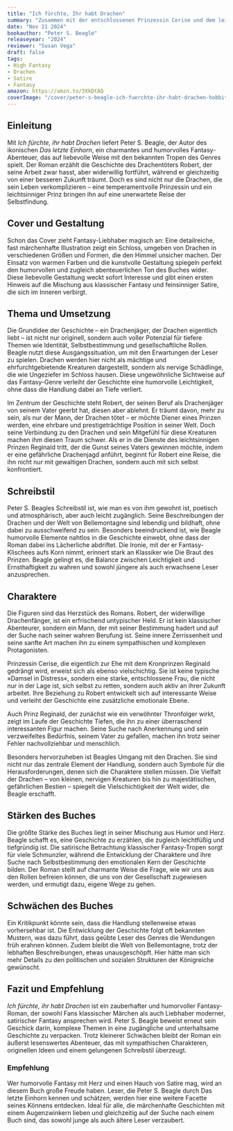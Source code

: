 ```yaml
---
title: "Ich fürchte, Ihr habt Drachen"
summary: "Zusammen mit der entschlossenen Prinzessin Cerise und dem leichtsinnigen Prinzen Reginald begibt sich Drachentöter Robert auf eine turbulente Reise, um Drachen zu bekämpfen und ihre eigenen Identitäten zu finden. Der Roman verbindet humorvolle Fantasy mit tiefgründigen Themen wie Selbstfindung und Gesellschaftsrollen und bietet eine charmante, unterhaltsame Erzählung voller Witz und Herz."
date: "Nov 21 2024"
bookauthor: "Peter S. Beagle"
releaseyear: "2024"
reviewer: "Susan Vega"
draft: false
tags:
- High Fantasy
- Drachen
- Satire
- Fantasy
amazon: https://amzn.to/3XkDtAQ
coverImage: "/cover/peter-s-beagle-ich-fuerchte-ihr-habt-drachen-hobbit-presse-klett-cota-2024.webp"
---
```


## Einleitung
Mit *Ich fürchte, ihr habt Drachen* liefert Peter S. Beagle, der Autor des ikonischen *Das letzte Einhorn*, ein charmantes und humorvolles Fantasy-Abenteuer, das auf liebevolle Weise mit den bekannten Tropen des Genres spielt. Der Roman erzählt die Geschichte des Drachentöters Robert, der seine Arbeit zwar hasst, aber widerwillig fortführt, während er gleichzeitig von einer besseren Zukunft träumt. Doch es sind nicht nur die Drachen, die sein Leben verkomplizieren – eine temperamentvolle Prinzessin und ein leichtsinniger Prinz bringen ihn auf eine unerwartete Reise der Selbstfindung.

## Cover und Gestaltung
Schon das Cover zieht Fantasy-Liebhaber magisch an: Eine detailreiche, fast märchenhafte Illustration zeigt ein Schloss, umgeben von Drachen in verschiedenen Größen und Formen, die den Himmel unsicher machen. Der Einsatz von warmen Farben und die kunstvolle Gestaltung spiegeln perfekt den humorvollen und zugleich abenteuerlichen Ton des Buches wider. Diese liebevolle Gestaltung weckt sofort Interesse und gibt einen ersten Hinweis auf die Mischung aus klassischer Fantasy und feinsinniger Satire, die sich im Inneren verbirgt.

## Thema und Umsetzung
Die Grundidee der Geschichte – ein Drachenjäger, der Drachen eigentlich liebt – ist nicht nur originell, sondern auch voller Potenzial für tiefere Themen wie Identität, Selbstbestimmung und gesellschaftliche Rollen. Beagle nutzt diese Ausgangssituation, um mit den Erwartungen der Leser zu spielen. Drachen werden hier nicht als mächtige und ehrfurchtgebietende Kreaturen dargestellt, sondern als nervige Schädlinge, die wie Ungeziefer im Schloss hausen. Diese ungewöhnliche Sichtweise auf das Fantasy-Genre verleiht der Geschichte eine humorvolle Leichtigkeit, ohne dass die Handlung dabei an Tiefe verliert.

Im Zentrum der Geschichte steht Robert, der seinen Beruf als Drachenjäger von seinem Vater geerbt hat, diesen aber ablehnt. Er träumt davon, mehr zu sein, als nur der Mann, der Drachen tötet – er möchte Diener eines Prinzen werden, eine ehrbare und prestigeträchtige Position in seiner Welt. Doch seine Verbindung zu den Drachen und sein Mitgefühl für diese Kreaturen machen ihm diesen Traum schwer. Als er in die Dienste des leichtsinnigen Prinzen Reginald tritt, der die Gunst seines Vaters gewinnen möchte, indem er eine gefährliche Drachenjagd anführt, beginnt für Robert eine Reise, die ihn nicht nur mit gewaltigen Drachen, sondern auch mit sich selbst konfrontiert.

## Schreibstil
Peter S. Beagles Schreibstil ist, wie man es von ihm gewohnt ist, poetisch und atmosphärisch, aber auch leicht zugänglich. Seine Beschreibungen der Drachen und der Welt von Bellemontagne sind lebendig und bildhaft, ohne dabei zu ausschweifend zu sein. Besonders beeindruckend ist, wie Beagle humorvolle Elemente nahtlos in die Geschichte einwebt, ohne dass der Roman dabei ins Lächerliche abdriftet. Die Ironie, mit der er Fantasy-Klischees aufs Korn nimmt, erinnert stark an Klassiker wie Die Braut des Prinzen. Beagle gelingt es, die Balance zwischen Leichtigkeit und Ernsthaftigkeit zu wahren und sowohl jüngere als auch erwachsene Leser anzusprechen.

## Charaktere
Die Figuren sind das Herzstück des Romans. Robert, der widerwillige Drachenfänger, ist ein erfrischend untypischer Held. Er ist kein klassischer Abenteurer, sondern ein Mann, der mit seiner Bestimmung hadert und auf der Suche nach seiner wahren Berufung ist. Seine innere Zerrissenheit und seine sanfte Art machen ihn zu einem sympathischen und komplexen Protagonisten.

Prinzessin Cerise, die eigentlich zur Ehe mit dem Kronprinzen Reginald gedrängt wird, erweist sich als ebenso vielschichtig. Sie ist keine typische »Damsel in Distress«, sondern eine starke, entschlossene Frau, die nicht nur in der Lage ist, sich selbst zu retten, sondern auch aktiv an ihrer Zukunft arbeitet. Ihre Beziehung zu Robert entwickelt sich auf interessante Weise und verleiht der Geschichte eine zusätzliche emotionale Ebene.

Auch Prinz Reginald, der zunächst wie ein verwöhnter Thronfolger wirkt, zeigt im Laufe der Geschichte Tiefen, die ihn zu einer überraschend interessanten Figur machen. Seine Suche nach Anerkennung und sein verzweifeltes Bedürfnis, seinem Vater zu gefallen, machen ihn trotz seiner Fehler nachvollziehbar und menschlich.

Besonders hervorzuheben ist Beagles Umgang mit den Drachen. Sie sind nicht nur das zentrale Element der Handlung, sondern auch Symbole für die Herausforderungen, denen sich die Charaktere stellen müssen. Die Vielfalt der Drachen – von kleinen, nervigen Kreaturen bis hin zu majestätischen, gefährlichen Bestien – spiegelt die Vielschichtigkeit der Welt wider, die Beagle erschafft.

## Stärken des Buches
Die größte Stärke des Buches liegt in seiner Mischung aus Humor und Herz. Beagle schafft es, eine Geschichte zu erzählen, die zugleich leichtfüßig und tiefgründig ist. Die satirische Betrachtung klassischer Fantasy-Tropen sorgt für viele Schmunzler, während die Entwicklung der Charaktere und ihre Suche nach Selbstbestimmung den emotionalen Kern der Geschichte bilden. Der Roman stellt auf charmante Weise die Frage, wie wir uns aus den Rollen befreien können, die uns von der Gesellschaft zugewiesen werden, und ermutigt dazu, eigene Wege zu gehen.

## Schwächen des Buches
Ein Kritikpunkt könnte sein, dass die Handlung stellenweise etwas vorhersehbar ist. Die Entwicklung der Geschichte folgt oft bekannten Mustern, was dazu führt, dass geübte Leser des Genres die Wendungen früh erahnen können. Zudem bleibt die Welt von Bellemontagne, trotz der lebhaften Beschreibungen, etwas unausgeschöpft. Hier hätte man sich mehr Details zu den politischen und sozialen Strukturen der Königreiche gewünscht.

## Fazit und Empfehlung
*Ich fürchte, ihr habt Drachen* ist ein zauberhafter und humorvoller Fantasy-Roman, der sowohl Fans klassischer Märchen als auch Liebhaber moderner, satirischer Fantasy ansprechen wird. Peter S. Beagle beweist erneut sein Geschick darin, komplexe Themen in eine zugängliche und unterhaltsame Geschichte zu verpacken. Trotz kleinerer Schwächen bleibt der Roman ein äußerst lesenswertes Abenteuer, das mit sympathischen Charakteren, originellen Ideen und einem gelungenen Schreibstil überzeugt.

### Empfehlung 
Wer humorvolle Fantasy mit Herz und einen Hauch von Satire mag, wird an diesem Buch große Freude haben. Leser, die Peter S. Beagle durch Das letzte Einhorn kennen und schätzen, werden hier eine weitere Facette seines Könnens entdecken. Ideal für alle, die märchenhafte Geschichten mit einem Augenzwinkern lieben und gleichzeitig auf der Suche nach einem Buch sind, das sowohl junge als auch ältere Leser verzaubert.